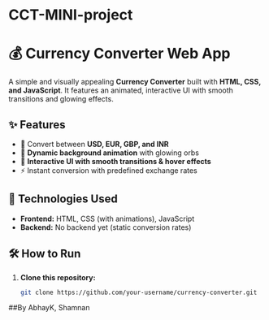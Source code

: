 # CCT-MINI-project
# 💰 Currency Converter Web App

A simple and visually appealing **Currency Converter** built with **HTML, CSS, and JavaScript**. It features an animated, interactive UI with smooth transitions and glowing effects.

## ✨ Features

- 🔄 Convert between **USD, EUR, GBP, and INR**  
- 🎨 **Dynamic background animation** with glowing orbs  
- 🚀 **Interactive UI with smooth transitions & hover effects**  
- ⚡ Instant conversion with predefined exchange rates  

## 📌 Technologies Used

- **Frontend:** HTML, CSS (with animations), JavaScript  
- **Backend:** No backend yet (static conversion rates)  

## 🛠️ How to Run

1. **Clone this repository:**
   ```bash
   git clone https://github.com/your-username/currency-converter.git
##By AbhayK, Shamnan
